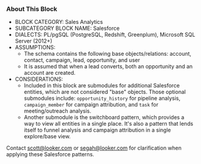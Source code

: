 ### About This Block
- BLOCK CATEGORY: Sales Analytics
- SUBCATEGORY BLOCK NAME: Salesforce
- DIALECTS: PL/pgSQL (PostgreSQL, Redshift, Greenplum), Microsoft SQL Server (2012+)
- ASSUMPTIONS: 
    - The schema contains the following base objects/relations: account, contact, campaign, lead, opportunity, and user
    - It is assumed that when a lead converts, both an opportunity and an account are created.
- CONSIDERATIONS:
	- Included in this block are submodules for additional Salesforce entities, which are not considered "base" objects. Those optional submodules include: `opportunity_history` for pipeline analysis, `campaign_member` for campaign attribution, and `task` for meeting/outreach analysis.
	- Another submodule is the switchboard pattern, which provides a way to view all entities in a single place. It's also a pattern that lends itself to funnel analysis and campaign attribution in a single explore/base view.

Contact scott@looker.com or segah@looker.com for clarification when applying these Salesforce patterns.